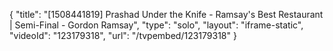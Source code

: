 {
    "title": "[1508441819] Prashad Under the Knife - Ramsay's Best Restaurant | Semi-Final - Gordon Ramsay",
    "type": "solo",
    "layout": "iframe-static",
    "videoId": "123179318",
    "url": "\/tvpembed\/123179318"
}